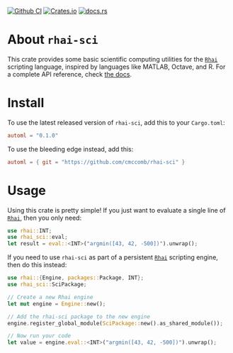 [![Github CI](https://github.com/cmccomb/rhai-sci/actions/workflows/tests.yml/badge.svg)](https://github.com/cmccomb/rhai-sci/actions)
[![Crates.io](https://img.shields.io/crates/v/rhai-sci.svg)](https://crates.io/crates/rhai-sci)
[![docs.rs](https://img.shields.io/docsrs/rhai-sci/latest?logo=rust)](https://docs.rs/rhai-sci)

# About `rhai-sci`
This crate provides some basic scientific computing utilities for the [`Rhai`](https://rhai.rs/) scripting language, inspired by languages 
like MATLAB, Octave, and R. For a complete API reference, check [the docs](https://docs.rs/rhai-sci).

# Install
To use the latest released version of `rhai-sci`, add this to your `Cargo.toml`:
```toml
automl = "0.1.0"
```
To use the bleeding edge instead, add this:
```toml
automl = { git = "https://github.com/cmccomb/rhai-sci" }
```

# Usage
Using this crate is pretty simple! If you just want to evaluate a single line of [`Rhai`](https://rhai.rs/), then you only need:
```rust
use rhai::INT;
use rhai_sci::eval;
let result = eval::<INT>("argmin([43, 42, -500])").unwrap();
```
If you need to use `rhai-sci` as part of a persistent [`Rhai`](https://rhai.rs/) scripting engine, then do this instead:
```rust
use rhai::{Engine, packages::Package, INT};
use rhai_sci::SciPackage;

// Create a new Rhai engine
let mut engine = Engine::new();

// Add the rhai-sci package to the new engine
engine.register_global_module(SciPackage::new().as_shared_module());

// Now run your code
let value = engine.eval::<INT>("argmin([43, 42, -500])").unwrap();
```